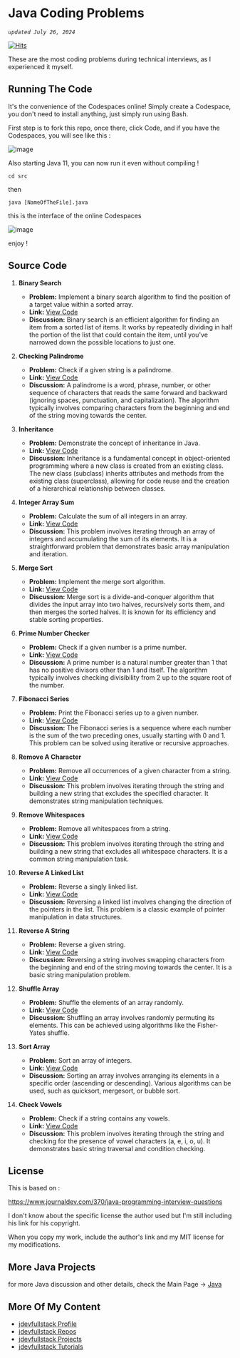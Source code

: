 # Java Coding Problems

*`updated July 26, 2024`*

[![Hits](https://hits.seeyoufarm.com/api/count/incr/badge.svg?url=https%3A%2F%2Fgithub.com%2Fjdevstatic%2Fjava-coding-problems&count_bg=%2379C83D&title_bg=%23555555&icon=&icon_color=%23E7E7E7&title=PAGE+VIEWS&edge_flat=false)](https://hits.seeyoufarm.com)

These are the most coding problems during
technical interviews, as I experienced it myself.

## Running The Code

It's the convenience of the Codespaces online!
Simply create a Codespace, you don't need to install
anything, just simply run using Bash.

First step is to fork this repo, once there, click Code,
and if you have the Codespaces, you will see like this :

![image](https://github.com/user-attachments/assets/580e8844-5476-4b7a-a133-0e378656096a)

Also starting Java 11, you can now run it even without compiling !

```
cd src
```

then 

```
java [NameOfTheFile].java
```

this is the interface of the online Codespaces

![image](https://user-images.githubusercontent.com/47092464/182785921-838bd0e5-2707-4e08-8a0b-9127afba6866.png)

enjoy !

## Source Code
1. **Binary Search**
   - **Problem:** Implement a binary search algorithm to find the position of a 
     target value within a sorted array.
   - **Link:** [View Code](https://github.com/jdevstatic/java-coding-problems/blob/main/src/BinarySearch.java)
   - **Discussion:** Binary search is an efficient algorithm for finding an item 
     from a sorted list of items. It works by repeatedly dividing in half the 
     portion of the list that could contain the item, until you've narrowed down 
     the possible locations to just one.

2. **Checking Palindrome**
   - **Problem:** Check if a given string is a palindrome.
   - **Link:** [View Code](https://github.com/jdevstatic/java-coding-problems/blob/main/src/CheckPalindromeString.java)
   - **Discussion:** A palindrome is a word, phrase, number, or other sequence 
     of characters that reads the same forward and backward (ignoring spaces, 
     punctuation, and capitalization). The algorithm typically involves 
     comparing characters from the beginning and end of the string moving 
     towards the center.

3. **Inheritance**
   - **Problem:** Demonstrate the concept of inheritance in Java.
   - **Link:** [View Code](https://github.com/jdevstatic/java-coding-problems/tree/main/src/inheritance)
   - **Discussion:** Inheritance is a fundamental concept in object-oriented 
     programming where a new class is created from an existing class. The new 
     class (subclass) inherits attributes and methods from the existing class 
     (superclass), allowing for code reuse and the creation of a hierarchical 
     relationship between classes.

4. **Integer Array Sum**
   - **Problem:** Calculate the sum of all integers in an array.
   - **Link:** [View Code](https://github.com/jdevstatic/java-coding-problems/blob/main/src/IntegerArraySum.java)
   - **Discussion:** This problem involves iterating through an array of 
     integers and accumulating the sum of its elements. It is a straightforward 
     problem that demonstrates basic array manipulation and iteration.

5. **Merge Sort**
   - **Problem:** Implement the merge sort algorithm.
   - **Link:** [View Code](https://github.com/jdevstatic/java-coding-problems/blob/main/src/MergeSort.java)
   - **Discussion:** Merge sort is a divide-and-conquer algorithm that divides 
     the input array into two halves, recursively sorts them, and then merges 
     the sorted halves. It is known for its efficiency and stable sorting 
     properties.

6. **Prime Number Checker**
   - **Problem:** Check if a given number is a prime number.
   - **Link:** [View Code](https://github.com/jdevstatic/java-coding-problems/blob/main/src/PrimeNumberCheck.java)
   - **Discussion:** A prime number is a natural number greater than 1 that has 
     no positive divisors other than 1 and itself. The algorithm typically 
     involves checking divisibility from 2 up to the square root of the number.

7. **Fibonacci Series**
   - **Problem:** Print the Fibonacci series up to a given number.
   - **Link:** [View Code](https://github.com/jdevstatic/java-coding-problems/blob/main/src/PrintFibonacciSeries.java)
   - **Discussion:** The Fibonacci series is a sequence where each number is the 
     sum of the two preceding ones, usually starting with 0 and 1. This problem 
     can be solved using iterative or recursive approaches.

8. **Remove A Character**
   - **Problem:** Remove all occurrences of a given character from a string.
   - **Link:** [View Code](https://github.com/jdevstatic/java-coding-problems/blob/main/src/RemoveAChar.java)
   - **Discussion:** This problem involves iterating through the string and 
     building a new string that excludes the specified character. It 
     demonstrates string manipulation techniques.

9. **Remove Whitespaces**
   - **Problem:** Remove all whitespaces from a string.
   - **Link:** [View Code](https://github.com/jdevstatic/java-coding-problems/blob/main/src/RemoveWhiteSpaces.java)
   - **Discussion:** This problem involves iterating through the string and 
     building a new string that excludes all whitespace characters. It is a 
     common string manipulation task.

10. **Reverse A Linked List**
    - **Problem:** Reverse a singly linked list.
    - **Link:** [View Code](https://github.com/jdevstatic/java-coding-problems/blob/main/src/ReverseALinkedList.java)
    - **Discussion:** Reversing a linked list involves changing the direction of 
      the pointers in the list. This problem is a classic example of pointer 
      manipulation in data structures.

11. **Reverse A String**
    - **Problem:** Reverse a given string.
    - **Link:** [View Code](https://github.com/jdevstatic/java-coding-problems/blob/main/src/ReverseString.java)
    - **Discussion:** Reversing a string involves swapping characters from the 
      beginning and end of the string moving towards the center. It is a basic 
      string manipulation problem.

12. **Shuffle Array**
    - **Problem:** Shuffle the elements of an array randomly.
    - **Link:** [View Code](https://github.com/jdevstatic/java-coding-problems/blob/main/src/ShuffleArray.java)
    - **Discussion:** Shuffling an array involves randomly permuting its 
      elements. This can be achieved using algorithms like the Fisher-Yates 
      shuffle.

13. **Sort Array**
    - **Problem:** Sort an array of integers.
    - **Link:** [View Code](https://github.com/jdevstatic/java-coding-problems/blob/main/src/SortArray.java)
    - **Discussion:** Sorting an array involves arranging its elements in a 
      specific order (ascending or descending). Various algorithms can be used, 
      such as quicksort, mergesort, or bubble sort.

14. **Check Vowels**
    - **Problem:** Check if a string contains any vowels.
    - **Link:** [View Code](https://github.com/jdevstatic/java-coding-problems/blob/main/src/StringContainsVowels.java)
    - **Discussion:** This problem involves iterating through the string and 
      checking for the presence of vowel characters (a, e, i, o, u). It 
      demonstrates basic string traversal and condition checking.

## License
This is based on :

https://www.journaldev.com/370/java-programming-interview-questions

I don't know about the specific license the author used
but I'm still including his link for his copyright.

When you copy my work, include the author's link 
and my MIT license for my modifications.

## More Java Projects
for more Java discussion and other details, 
check the Main Page -> [Java](https://github.com/jdevfullstack/java)

## More Of My Content
- [jdevfullstack Profile](https://github.com/jdevfullstack)
- [jdevfullstack Repos](https://github.com/jdevfullstack?tab=repositories)
- [jdevfullstack Projects](https://github.com/jdevfullstack-projects)
- [jdevfullstack Tutorials](https://github.com/jdevfullstack-tutorials)
